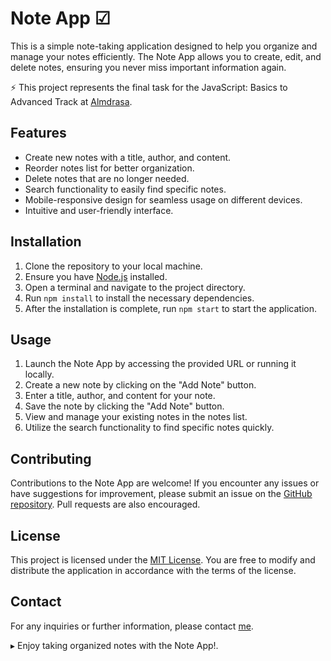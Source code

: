 # Note App ☑

This is a simple note-taking application designed to help you organize and manage your notes efficiently. The Note App allows you to create, edit, and delete notes, ensuring you never miss important information again.

⚡ This project represents the final task for the JavaScript: Basics to Advanced Track at [Almdrasa](https://almdrasa.com/).

## Features

- Create new notes with a title, author, and content.
- Reorder notes list for better organization.
- Delete notes that are no longer needed.
- Search functionality to easily find specific notes.
- Mobile-responsive design for seamless usage on different devices.
- Intuitive and user-friendly interface.

## Installation

1. Clone the repository to your local machine.
2. Ensure you have [Node.js](https://nodejs.org) installed.
3. Open a terminal and navigate to the project directory.
4. Run `npm install` to install the necessary dependencies.
5. After the installation is complete, run `npm start` to start the application.

## Usage

1. Launch the Note App by accessing the provided URL or running it locally.
2. Create a new note by clicking on the "Add Note" button.
3. Enter a title, author, and content for your note.
4. Save the note by clicking the "Add Note" button.
5. View and manage your existing notes in the notes list.
6. Utilize the search functionality to find specific notes quickly.

## Contributing

Contributions to the Note App are welcome! If you encounter any issues or have suggestions for improvement, please submit an issue on the [GitHub repository](https://github.com/ahmad-tantawy/Note-app). Pull requests are also encouraged.

## License

This project is licensed under the [MIT License](https://opensource.org/licenses/MIT). You are free to modify and distribute the application in accordance with the terms of the license.

## Contact

For any inquiries or further information, please contact [me](https://www.linkedin.com/in/ahmadtantawy-dev/).

▸ Enjoy taking organized notes with the Note App!.
